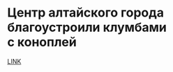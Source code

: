 # Центр алтайского города благоустроили клумбами с коноплей 



[LINK](https://varlamov.ru/3459082.html)